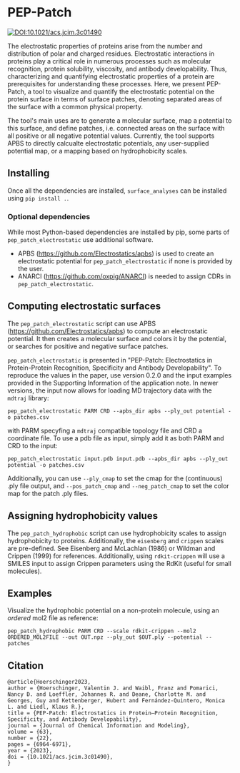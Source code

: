 # PEP-Patch 
[![DOI:10.1021/acs.jcim.3c01490](http://img.shields.io/badge/DOI-10.1021/acs.jcim.3c01490-B31B1B.svg)](https://doi.org/10.1021/acs.jcim.3c01490)

The electrostatic properties of proteins arise from the number and distribution of polar and charged residues. Electrostatic interactions in proteins play a critical role in numerous processes such as molecular recognition, protein solubility, viscosity, and antibody developability. Thus, characterizing and quantifying electrostatic properties of a protein are prerequisites for understanding these processes. Here, we present PEP-Patch, a tool to visualize and quantify the electrostatic potential on the protein surface in terms of surface patches, denoting separated areas of the surface with a common physical property. 

The tool's main uses are to generate a molecular surface, map a potential to this surface, and define patches, i.e. connected areas on the surface with all positive or all negative potential values. Currently, the tool supports APBS to directly calcualte electrostatic potentials, any user-supplied potential map, or a  mapping based on hydrophobicity scales.  


## Installing
Once all the dependencies are installed, `surface_analyses` can be installed
using `pip install .`.

### Optional dependencies
While most Python-based dependencies are installed by pip, some parts of `pep_patch_electrostatic` use additional software.

* APBS (https://github.com/Electrostatics/apbs) is used to create an electrostatic potential for `pep_patch_electrostatic` if none is provided by the user.
* ANARCI (https://github.com/oxpig/ANARCI) is needed to assign CDRs in `pep_patch_electrostatic`.

## Computing electrostatic surfaces
The `pep_patch_electrostatic` script can use APBS (https://github.com/Electrostatics/apbs) to compute an electrostatic potential.
It then creates a molecular surface and colors it by the potential, or searches
for positive and negative surface patches.

`pep_patch_electrostatic` is presented in "PEP-Patch: Electrostatics in Protein-Protein Recognition, Specificity and Antibody Developability".
To reproduce the values in the paper, use version 0.2.0 and the input examples provided in the Supporting Information of the application note.
In newer versions, the input now allows for loading MD trajectory data with the ```mdtraj``` library:
```
pep_patch_electrostatic PARM CRD --apbs_dir apbs --ply_out potential -o patches.csv
```
with PARM specyfing a ```mdtraj``` compatible topology file and CRD a coordinate file.
To use a pdb file as input, simply add it as both PARM and CRD to the input:
```
pep_patch_electrostatic input.pdb input.pdb --apbs_dir apbs --ply_out potential -o patches.csv
```
Additionally, you can use `--ply_cmap` to set the cmap for the (continuous) .ply file output, and `--pos_patch_cmap`
and `--neg_patch_cmap` to set the color map for the patch .ply files.

## Assigning hydrophobicity values
The `pep_patch_hydrophobic` script can use hydrophobicity scales to assign hydrophobicity
to proteins. Additionally, the `eisenberg` and `crippen` scales are
pre-defined. See Eisenberg and McLachlan (1986) or Wildman and Crippen (1999)
for references. Additionally, using `rdkit-crippen` will use a SMILES input to 
assign Crippen parameters using the RdKit (useful for small molecules).

## Examples
Visualize the hydrophobic potential on a non-protein molecule, using an
*ordered* mol2 file as reference:
```
pep_patch_hydrophobic PARM CRD --scale rdkit-crippen --mol2 ORDERED_MOL2FILE --out OUT.npz --ply_out $OUT.ply --potential --patches
```
## Citation
```
@article{Hoerschinger2023,
author = {Hoerschinger, Valentin J. and Waibl, Franz and Pomarici, Nancy D. and Loeffler, Johannes R. and Deane, Charlotte M. and Georges, Guy and Kettenberger, Hubert and Fernández-Quintero, Monica L. and Liedl, Klaus R.},
title = {PEP-Patch: Electrostatics in Protein–Protein Recognition, Specificity, and Antibody Developability},
journal = {Journal of Chemical Information and Modeling},
volume = {63},
number = {22},
pages = {6964-6971},
year = {2023},
doi = {10.1021/acs.jcim.3c01490},
}
```
